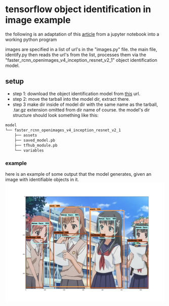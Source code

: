 # tensorflow object identification in image example
the following is an adaptation of this [article](https://www.tensorflow.org/hub/tutorials/object_detection)
from a jupyter notebook into a working python program

images are specified in a list of url's in the "images.py" file.
the main file, identify.py then reads the url's from the list, processes them via
the "faster_rcnn_openimages_v4_inception_resnet_v2_1" object identification model.

## setup
* step 1: download the object identification model from [this](https://tfhub.dev/google/faster_rcnn/openimages_v4/inception_resnet_v2/1) url.
* step 2: move the tarball into the model dir, extract there.
* step 3 make dir inside of model dir with the same name as the tarball, .tar.gz extension omitted from dir name of course. 
the model's dir structure should look something like this:
```
model
└── faster_rcnn_openimages_v4_inception_resnet_v2_1
    ├── assets
    ├── saved_model.pb
    ├── tfhub_module.pb
    └── variables
```

### example

here is an example of some output that the model generates, given an image with identifiable objects in it.
![Example](processed_images/example4.png "Example")
